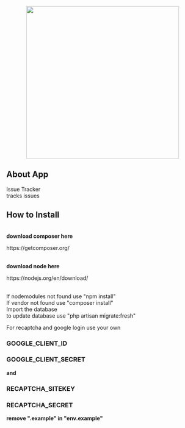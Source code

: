 <p align="center"><img src="https://res.cloudinary.com/dtfbvvkyp/image/upload/v1566331377/laravel-logolockup-cmyk-red.svg" width="400"></p>

## About App
Issue Tracker 
<br>
tracks issues
## How to Install
<br>
<strong>download composer here</strong>
<p>https://getcomposer.org/</p>
<br>
<strong>download node here</strong>
<p>https://nodejs.org/en/download/</p>
<br>
If nodemodules not found use "npm install"
<br>
If vendor not found use "composer install"
<br>
Import the database
<br>
to update database use "php artisan migrate:fresh"
<br>
<p>For recaptcha and google login use your own </p>
<h3>GOOGLE_CLIENT_ID</h3>
<h3>GOOGLE_CLIENT_SECRET</h3>
<p><strong>and</strong> </p>
<h3>RECAPTCHA_SITEKEY</h3>
<h3>RECAPTCHA_SECRET</h3>
<p><strong>remove ".example" in "env.example"</strong></p>